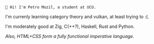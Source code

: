 <!---
pmozil/pmozil is a ✨ special ✨ repository because its `README.md` (this file) appears on your GitHub profile.
You can click the Preview link to take a look at your changes.
--->
 	👋 Hi! I'm Petro Mozil, a student at UCU.

I'm currenly learning category theory and vulkan, at least trying to :(.

I'm moderately good at Zig, C(++?), Haskell, Rust and Python.

*Also, HTML+CSS form a fully functional imperative language.*
